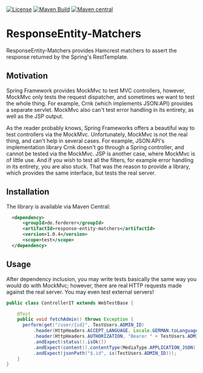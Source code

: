 [![License](https://img.shields.io/badge/License-Apache_2.0-blue.svg)](https://opensource.org/licenses/Apache-2.0)
[![Maven Build](https://github.com/ferderer/response-entity-matchers/actions/workflows/maven.yml/badge.svg)](https://github.com/ferderer/response-entity-matchers/actions/workflows/maven.yml)
[![Maven central](https://maven-badges.herokuapp.com/maven-central/de.ferderer/response-entity-matchers/badge.svg)](https://maven-badges.herokuapp.com/maven-central/de.ferderer/response-entity-matchers)

# ResponseEntity-Matchers
ResponseEntity-Matchers provides Hamcrest matchers to assert the response returned by the Spring's RestTemplate.

## Motivation
Spring Framework provides MockMvc to test MVC controllers, however, MockMvc only tests the request dispatcher, and sometimes we want to test the whole thing. For example, Crnk (which implements JSON:API) provides a separate servlet. MockMvc also can't test error handling in its entirety, as well as the JSP output.

As the reader probably knows, Spring Frameworks offers a beautiful way to test controllers via the MockMvc. Unfortunately, MockMvc is not the real thing, and can't help in several cases. For example, JSON:API's implementation library Crnk doesn't go through a Spring controller, and cannot be tested via the MockMvc. JSP is another case, where MockMvc is of little use. And if you wish to test all the filters, for example error handling in its entirety, you are also stuck. That was the reason to provide a library, which provides the same interface, but tests the real server. 

## Installation
The library is available via Maven Central:
```xml
  <dependency>
      <groupId>de.ferderer</groupId>
      <artifactId>response-entity-matchers</artifactId>
      <version>1.0.4</version>
      <scope>test</scope>
  </dependency>
```

## Usage
After dependency inclusion, you may write tests basically the same way you would do with MockMvc; however, there are real HTTP requests made against the real server. You may even test external servers!
```java
public class ControllerIT extends WebTestBase {

    @Test
    public void fetchAdmin() throws Exception {
      perform(get("/user/{id}", TestUsers.ADMIN_ID)
          .header(HttpHeaders.ACCEPT_LANGUAGE, Locale.GERMAN.toLanguageTag())
          .header(HttpHeaders.AUTHORIZATION, "Bearer " + TestUsers.ADMIN_TOKEN))
          .andExpect(status().isOk())
          .andExpect(content().contentType(MediaType.APPLICATION_JSON))
          .andExpect(jsonPath("$.id", is(TestUsers.ADMIN_ID)));
    }
}
```
